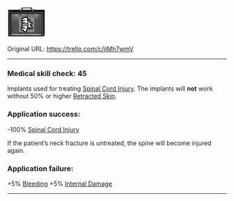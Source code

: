 ![spinal.png\|200](./Spinal%20Cord%20Implants%20-%20Attachments/6718845db30472d958dd7ca3.png)

Original URL: https://trello.com/c/jiMh7wmV

---

### Medical skill check: 45

Implants used for treating [Spinal Cord Injury](../Head_Brain/Spinal%20Cord%20Injury.md). The implants will **not** work without 50% or higher [Retracted Skin](../Surgery/Retracted%20Skin.md).

### Application success:

\-100% [Spinal Cord Injury](../Head_Brain/Spinal%20Cord%20Injury.md)

If the patient’s neck fracture is untreated, the spine will become injured again.

### Application failure:

\+5% [Bleeding](../Any%20bodypart/Bleeding.md)
\+5% [Internal Damage](../Any%20bodypart/archived/Internal%20Damage.md)

---

